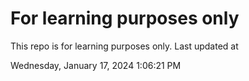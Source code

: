 # For learning purposes only
This repo is for learning purposes only.
Last updated at

Wednesday, January 17, 2024 1:06:21 PM

